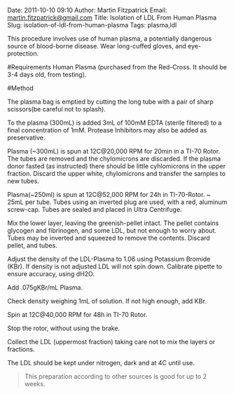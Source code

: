 Date: 2011-10-10 09:10
Author: Martin Fitzpatrick
Email: martin.fitzpatrick@gmail.com
Title: Isolation of LDL From Human Plasma
Slug: isolation-of-ldl-from-human-plasma
Tags: plasma,ldl

This procedure involves use of human plasma, a potentially dangerous source of blood-borne disease. Wear long-cuffed gloves, and eye-protection.





#Requirements
Human Plasma (purchased from the Red-Cross. It should be 3-4 days old, from testing). 

#Method

The plasma bag is emptied by cutting the long tube with a pair of sharp scissors(be careful not to splash). 



To the plasma (300mL) is added 3mL of 100mM EDTA (sterile filtered) to a final concentration of 1mM. Protease Inhibitors may also be added as preservative.



Plasma (~300mL) is spun at 12C@20,000 RPM for 20min in a TI-70 Rotor.   The tubes are removed and the chylomicrons are discarded.  If the plasma donor fasted (as instructed) there should be little cyhlomicrons in the upper fraction.  Discard the upper white, chylomicrons and transfer the  samples to new tubes.



Plasma(~250ml) is spun at  12C@52,000 RPM for 24h in TI-70-Rotor. ~ 25mL per tube. Tubes using an inverted plug are used, with a red, aluminum screw-cap. Tubes are sealed and placed in Ultra Centrifuge.



Mix the lower layer, leaving the greenish-pellet intact. The pellet contains glycogen and fibrinogen, and some LDL, but not enough to worry about.  Tubes may be inverted and squeezed to remove the contents.  Discard pellet, and tubes.



Adjust the density of the LDL-Plasma to 1.06 using Potassium Bromide (KBr). If density is not adjusted LDL will not spin down. Calibrate pipette to ensure accuracy, using dH2O.



Add .075gKBr/mL Plasma.



Check density weighing 1mL of solution. If not high enough, add KBr.



Spin at 12C@40,000 RPM for 48h in TI-70 Rotor.



Stop the rotor, without using the brake. 



Collect the LDL (uppermost fraction) taking care not to mix the layers or fractions. 



The LDL should be kept under nitrogen, dark and at 4C until use.


>This preparation according to other sources is good for up to 2 weeks.






